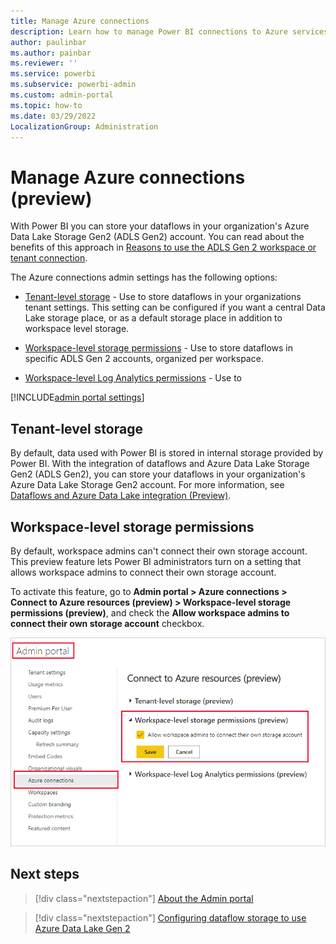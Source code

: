 ```yaml
---
title: Manage Azure connections
description: Learn how to manage Power BI connections to Azure services.
author: paulinbar
ms.author: painbar
ms.reviewer: ''
ms.service: powerbi
ms.subservice: powerbi-admin
ms.custom: admin-portal
ms.topic: how-to
ms.date: 03/29/2022
LocalizationGroup: Administration
---
```


# Manage Azure connections (preview)

With Power BI you can store your dataflows in your organization's Azure Data Lake Storage Gen2 (ADLS Gen2) account. You can read about the benefits of this approach in [Reasons to use the ADLS Gen 2 workspace or tenant connection](../transform-model/dataflows/dataflows-azure-data-lake-storage-integration.md#reasons-to-use-the-adls-gen-2-workspace-or-tenant-connection).

The Azure connections admin settings has the following options:

* [Tenant-level storage](#tenant-level-storage) - Use to store dataflows in your organizations tenant settings. This setting can be configured if you want a central Data Lake storage place, or as a default storage place in addition to workspace level storage.

* [Workspace-level storage permissions](#workspace-level-storage-permissions) - Use to store dataflows in specific ADLS Gen 2 accounts, organized per workspace.

* [Workspace-level Log Analytics permissions]() - Use to 

[!INCLUDE[admin portal settings](../includes/admin-portal-settings.md)]

## Tenant-level storage

By default, data used with Power BI is stored in internal storage provided by Power BI. With the integration of dataflows and Azure Data Lake Storage Gen2 (ADLS Gen2), you can store your dataflows in your organization's Azure Data Lake Storage Gen2 account. For more information, see [Dataflows and Azure Data Lake integration (Preview)](../transform-model/dataflows/dataflows-azure-data-lake-storage-integration.md).

## Workspace-level storage permissions

By default, workspace admins can't connect their own storage account. This preview feature lets Power BI administrators turn on a setting that allows workspace admins to connect their own storage account.

To activate this feature, go to **Admin portal > Azure connections > Connect to Azure resources (preview) > Workspace-level storage permissions (preview)**, and check the **Allow workspace admins to connect their own storage account** checkbox.

![Screenshot of the Allow workspace admins to connect their own Log Analytics workspace checkbox. ](media/service-admin-portal-azure-connections/connect-own-storage-account-switch.png)

## Next steps

>[!div class="nextstepaction"]
>[About the Admin portal](service-admin-portal.md)

>[!div class="nextstepaction"]
>[Configuring dataflow storage to use Azure Data Lake Gen 2](../transform-model/dataflows/dataflows-azure-data-lake-storage-integration.md)
